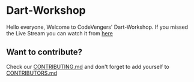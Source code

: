 # Dart-Workshop
Hello everyone, Welcome to CodeVengers' Dart-Workshop.
If you missed the Live Stream you can watch it from [here](https://youtu.be/zaMW8Dx5Zvo)

## Want to contribute?
Check our [CONTRIBUTING.md](https://github.com/CodeVengersTeam/Dart-Workshop/blob/master/CONTRIBUTING.md) and don't forget to add yourself to [CONTRIBUTORS.md](https://github.com/CodeVengersTeam/Dart-Workshop/blob/master/CONTRIBUTORS.md) 